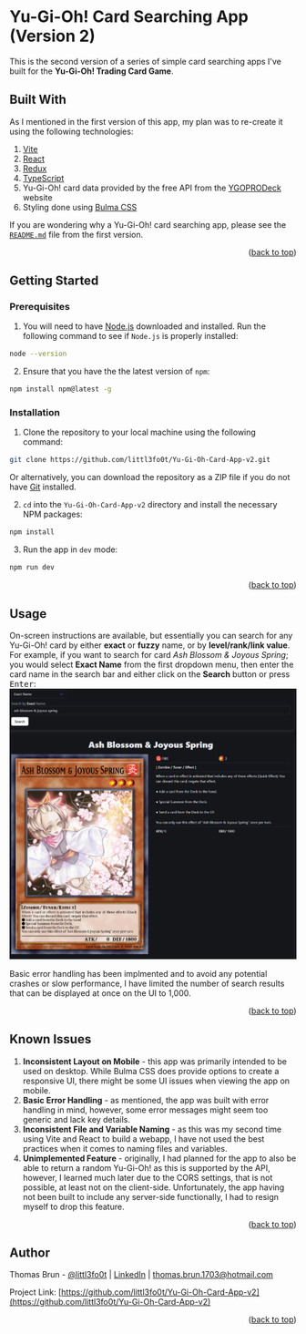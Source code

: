 <a id="readme-top"></a>

# Yu-Gi-Oh! Card Searching App (Version 2)
This is the second version of a series of simple card searching apps I've built for the **Yu-Gi-Oh! Trading Card Game**.

## Built With

As I mentioned in the first version of this app, my plan was to re-create it using the following technologies:

1. [Vite](https://vite.dev/)
2. [React](https://react.dev/)
3. [Redux](https://redux.js.org/)
4. [TypeScript](https://www.typescriptlang.org/)
5. Yu-Gi-Oh! card data provided by the free API from the [YGOPRODeck](https://ygoprodeck.com/api-guide/) website
6. Styling done using [Bulma CSS](https://bulma.io/)

If you are wondering why a Yu-Gi-Oh! card searching app, please see the [```README.md```](https://github.com/littl3fo0t/Yu-Gi-Oh-Card-App/blob/main/README.md) file from the first version.

<p align="right">(<a href="#readme-top">back to top</a>)</p>

## Getting Started

### Prerequisites

1. You will need to have [Node.js](https://nodejs.org/) downloaded and installed. Run the following command to see if ```Node.js``` is properly installed:
```bash
node --version
```

2. Ensure that you have the the latest version of ```npm```:
```bash
npm install npm@latest -g
```

### Installation

1. Clone the repository to your local machine using the following command:
```bash
git clone https://github.com/littl3fo0t/Yu-Gi-Oh-Card-App-v2.git
```
Or alternatively, you can download the repository as a ZIP file if you do not have [Git](https://git-scm.com/book/en/v2/Getting-Started-Installing-Git) installed.

2. ```cd``` into the ```Yu-Gi-Oh-Card-App-v2``` directory and install the necessary NPM packages:
```bash
npm install
```

3. Run the app in ```dev``` mode:
```bash
npm run dev
```

<p align="right">(<a href="#readme-top">back to top</a>)</p>

## Usage

On-screen instructions are available, but essentially you can search for any Yu-Gi-Oh! card by either **exact** or **fuzzy** name, or by **level/rank/link value**. For example, if you want to search for card _Ash Blossom & Joyous Spring_; you would select **Exact Name** from the first dropdown menu, then enter the card name in the search bar and either click on the **Search** button or press <kbd>Enter</kbd>:
![Ash Blossom & Joyous Spring Card Search](./src/assets/readme-images/simple-card-search.png)

Basic error handling has been implmented and to avoid any potential crashes or slow performance, I have limited the number of search results that can be displayed at once on the UI to 1,000.

<p align="right">(<a href="#readme-top">back to top</a>)</p>

## Known Issues

1. **Inconsistent Layout on Mobile** - this app was primarily intended to be used on desktop. While Bulma CSS does provide options to create a responsive UI, there might be some UI issues when viewing the app on mobile.
2. **Basic Error Handling** - as mentioned, the app was built with error handling in mind, however, some error messages might seem too generic and lack key details.
3. **Inconsistent File and Variable Naming** - as this was my second time using Vite and React to build a webapp, I have not used the best practices when it comes to naming files and variables.
4. **Unimplemented Feature** - originally, I had planned for the app to also be able to return a random Yu-Gi-Oh! as this is supported by the API, however, I learned much later due to the CORS settings, that is not possible, at least not on the client-side. Unfortunately, the app having not been built to include any server-side functionally, I had to resign myself to drop this feature.

<p align="right">(<a href="#readme-top">back to top</a>)</p>

## Author

Thomas Brun - [@littl3fo0t]("https://github.com/littl3fo0t) | [LinkedIn](https://www.linkedin.com/in/thomasbrun1/) | thomas.brun.1703@hotmail.com

Project Link: [https://github.com/littl3fo0t/Yu-Gi-Oh-Card-App-v2](https://github.com/littl3fo0t/Yu-Gi-Oh-Card-App-v2)

<p align="right">(<a href="#readme-top">back to top</a>)</p>